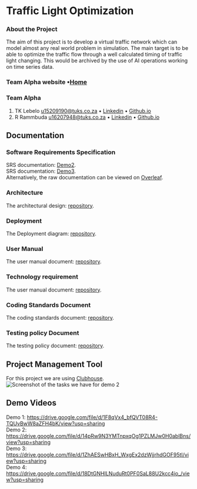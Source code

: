 # Traffic Light Optimization
### About the Project

The aim of this project is to develop a virtual traffic network which can model almost any real world problem in simulation.
The main target is to be able to optimize the traffic flow through a well calculated timing of traffic light changing. This 
would be archived by the use of AI operations working on time series data.

### Team Alpha website •[Home]( http://ec2-18-220-217-86.us-east-2.compute.amazonaws.com/home/)

### Team Alpha
1. TK Lebelo u15209190@tuks.co.za • [Linkedin](https://www.linkedin.com/in/tlou-lebelo-359a30141/) • [Github.io](https://kgatishi.github.io/)
2. R Rammbuda u16207948@tuks.co.za • [Linkedin](http://www.linkedin.com/in/rammbuda-rilwele-842b11127) • [Github.io](https://u16207948.github.io/index.html)


## Documentation
### Software Requirements Specification
SRS documentation: [Demo2](documentation/Demo2_SRS.pdf).\
SRS documentation: [Demo3](documentation/SRS_Demo3.pdf).\
Alternatively, the raw documentation can be viewed on [Overleaf](https://www.overleaf.com/read/prybbnksrcry).

### Architecture
The architectural design: [repository](documentation/Demo4-architecture.jpg).

### Deployment
The Deployment diagram: [repository](documentation/deploymentDiagram.jpg).


### User Manual
The user manual document: [repository](documentation/Demo4_UserManual.pdf).

### Technology requirement
The user manual document: [repository](documentation/tech.pdf).

### Coding Standards Document
The coding standards document: [repository](documentation/Demo2_Coding_Standards.pdf).

### Testing policy Document
The testing policy document: [repository](documentation/Team_Alpha.pdf).

## Project Management Tool
For this project we are using [Clubhouse](https://app.clubhouse.io/cos-301-alpha).
![Screenshot of the tasks we have for demo 2](https://i.imgur.com/7x0d5D3.png)

## Demo Videos
Demo 1: https://drive.google.com/file/d/1F8qVx4_bfQVT08R4-TQUvBwW8aZFH4bK/view?usp=sharing \
Demo 2: https://drive.google.com/file/d/14pRw9N3YMTnpxqOg1PZLMJw0H0ablBns/view?usp=sharing \
Demo 3: https://drive.google.com/file/d/1ZhAESwHBxH_WxgEx2dzWjjrhdGOF95tI/view?usp=sharing \
Demo 4: https://drive.google.com/file/d/18DtGNHILNuduRt0PF0SaL88U2kcc4io_/view?usp=sharing
